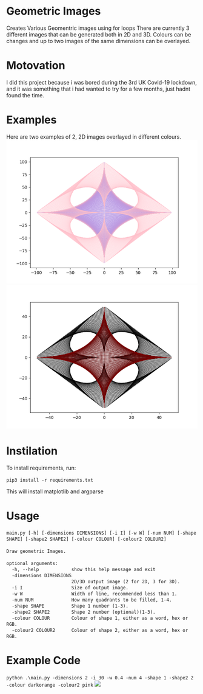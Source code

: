 # Geometric Images
Creates Various Geomentric images using for loops
There are currently 3 different images that can be generated both in 2D and 3D. Colours can be changes and up to two images of the same dimensions can be overlayed.

# Motovation
I did this project because i was bored during the 3rd UK Covid-19 lockdown, and it was something that i had wanted to try for a few months, just hadnt found the time.

# Examples
Here are two examples of 2, 2D images overlayed in different colours.
<img src='/outputs/example1.png'>
<img src='/outputs/example2.png'>

# Instilation
To install requirements, run:

`pip3 install -r requirements.txt`

This will install matplotlib and argparse
# Usage
```
main.py [-h] [-dimensions DIMENSIONS] [-i I] [-w W] [-num NUM] [-shape SHAPE] [-shape2 SHAPE2] [-colour COLOUR] [-colour2 COLOUR2]

Draw geometric Images.

optional arguments:
  -h, --help            show this help message and exit
  -dimensions DIMENSIONS
                        2D/3D output image (2 for 2D, 3 for 3D).
  -i I                  Size of output image.
  -w W                  Width of line, recommended less than 1.
  -num NUM              How many quadrants to be filled, 1-4.
  -shape SHAPE          Shape 1 number (1-3).
  -shape2 SHAPE2        Shape 2 number (optional)(1-3).
  -colour COLOUR        Colour of shape 1, either as a word, hex or RGB.
  -colour2 COLOUR2      Colour of shape 2, either as a word, hex or RGB.
  ```
  
  # Example Code
  ```python .\main.py -dimensions 2 -i 30 -w 0.4 -num 4 -shape 1 -shape2 2 -colour darkorange -colour2 pink```
  <img src='/outputs/examplecodeoutput.png'>
